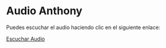 # Audio Anthony

Puedes escuchar el audio haciendo clic en el siguiente enlace:

[Escuchar Audio](Assets/AudioPracticaU2.mp3)
